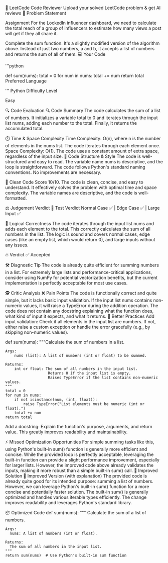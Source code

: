 🧠 LeetCode Code Reviewer
Upload your solved LeetCode problem & get AI reviews
📝 Problem Statement

Assignment
For the LockedIn influencer dashboard, we need to calculate the total reach of a group of influencers to estimate how many views a post will get if they all share it.

Complete the sum function. It's a slightly modified version of the algorithm above. Instead of just two numbers, a and b, it accepts a list of numbers and returns the sum of all of them.
💻 Your Code

'''python

def sum(nums):
    total = 0
    for num in nums:
        total += num
    return total
Preferred Language

'''
Python
Difficulty Level

Easy

🔍 Code Evaluation
🔍 Code Summary
The code calculates the sum of a list of numbers. It initializes a variable total to 0 and iterates through the input list nums, adding each number to the total. Finally, it returns the accumulated total.

⏱️ Time & Space Complexity
Time Complexity: O(n), where n is the number of elements in the nums list. The code iterates through each element once.
Space Complexity: O(1). The code uses a constant amount of extra space, regardless of the input size.
📐 Code Structure & Style
The code is well-structured and easy to read. The variable name nums is descriptive, and the loop is straightforward. The code follows Python's standard naming conventions. No improvements are necessary.

🧼 Clean Code Score
10/10. The code is clean, concise, and easy to understand. It effectively solves the problem with optimal time and space complexity. The variable names are descriptive, and the code is well-formatted.

⚖️ Judgement Verdict
🧪 Test Verdict
Normal Case ✅ | Edge Case ✅ | Large Input ✅

🧠 Logical Correctness
The code iterates through the input list nums and adds each element to the total. This correctly calculates the sum of all numbers in the list. The logic is sound and covers normal cases, edge cases (like an empty list, which would return 0), and large inputs without any issues.

🔥 Verdict
✅ Accepted

🛠️ Diagnostic Tip
The code is already quite efficient for summing numbers in a list. For extremely large lists and performance-critical applications, consider using NumPy for potential vectorization benefits, but the current implementation is perfectly acceptable for most use cases.

🕵️ Critic Analysis
❌ Pain Points
The code is functionally correct and quite simple, but it lacks basic input validation. If the input list nums contains non-numeric values, it will raise a TypeError during the addition operation.
The code does not contain any docstring explaining what the function does, what kind of input it expects, and what it returns.
🧠 Better Practices
Add input validation: Check if all elements in the input list are numbers. If not, either raise a custom exception or handle the error gracefully (e.g., by skipping non-numeric values).

def sum(nums):
    """Calculate the sum of numbers in a list.

    Args:
        nums (list): A list of numbers (int or float) to be summed.

    Returns:
        int or float: The sum of all numbers in the input list.
                       Returns 0 if the input list is empty.
                       Raises TypeError if the list contains non-numeric values.
    """
    total = 0
    for num in nums:
        if not isinstance(num, (int, float)):
            raise TypeError("List elements must be numeric (int or float).")
        total += num
    return total

Add a docstring: Explain the function's purpose, arguments, and return value. This greatly improves readability and maintainability.

⚡ Missed Optimization Opportunities
For simple summing tasks like this, using Python's built-in sum() function is generally more efficient and concise. While the provided loop is perfectly acceptable, leveraging the built-in function can provide a slight performance improvement, especially for larger lists. However, the improved code above already validates the inputs, making it more robust than a simple built-in sum() call.
🚀 Improved Solution
🚀 Improved Version (with explanation)
The provided code is already quite good for its intended purpose: summing a list of numbers. However, we can leverage Python's built-in sum() function for a more concise and potentially faster solution. The built-in sum() is generally optimized and handles various iterable types efficiently. The change improves readability and leverages Python's standard library.

📦 Optimized Code
def sum(nums):
    """
    Calculate the sum of a list of numbers.

    Args:
      nums: A list of numbers (int or float).

    Returns:
      The sum of all numbers in the input list.
    """
    return sum(nums)  # Use Python's built-in sum function

